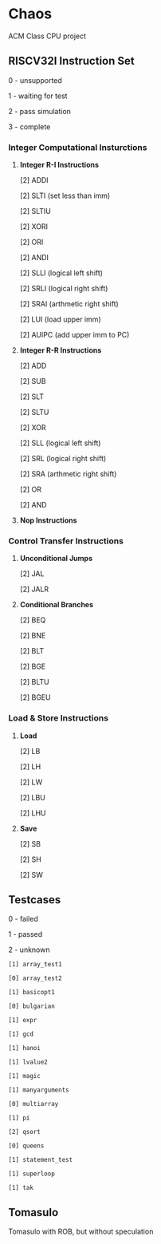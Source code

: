 # Chaos
ACM Class CPU project


## RISCV32I Instruction Set 

0 - unsupported

1 - waiting for test

2 - pass simulation

3 - complete

### Integer Computational Insturctions
1. **Integer R-I Instructions**   

    [2] ADDI  

    [2] SLTI	(set less than imm)  

    [2] SLTIU  

    [2] XORI  

    [2] ORI  

    [2] ANDI  

    [2] SLLI	(logical left shift)  

    [2] SRLI	(logical right shift)  

    [2] SRAI	(arthmetic right shift)  

    [2] LUI	    (load upper imm)  

    [2] AUIPC	(add  upper imm to PC)

2. **Integer R-R Instructions**  

    [2] ADD  

    [2] SUB  

    [2] SLT  

    [2] SLTU  

    [2] XOR  

    [2] SLL	(logical left shift)  

    [2] SRL      (logical right shift)  

    [2] SRA	(arthmetic right shift)  

    [2] OR  

    [2] AND

3. **Nop Instructions**

### Control Transfer Instructions
1. **Unconditional Jumps**  
    
    [2] JAL  

  	[2] JALR  

2. **Conditional Branches**  
	
	[2] BEQ  
	
	[2] BNE  
	
	[2] BLT  
	
	[2] BGE  
	
	[2] BLTU  
	
	[2] BGEU  
	

### Load & Store Instructions
1. **Load**  
	
	[2] LB  
	
	[2] LH  
	
	[2] LW  
	
	[2] LBU  
	
	[2] LHU  
	
2. **Save**  
	
	[2] SB  
	
	[2] SH  

	[2] SW  

## Testcases
0 - failed  

1 - passed  

2 - unknown

    [1] array_test1  

    [0] array_test2  

    [1] basicopt1  

    [0] bulgarian  

    [1] expr  

    [1] gcd  

    [1] hanoi  

    [1] lvalue2  

    [1] magic  

    [1] manyarguments  

    [0] multiarray  

    [1] pi  

    [2] qsort  

    [0] queens  

    [1] statement_test  

    [1] superloop  

    [1] tak  


## Tomasulo
Tomasulo with ROB, but without speculation
